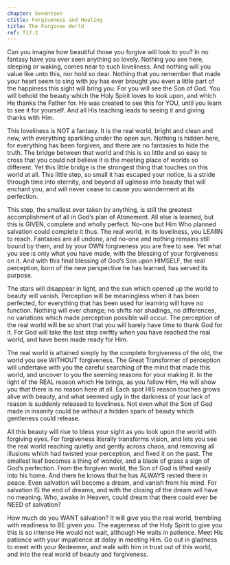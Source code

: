 ```yaml
---
chapter: Seventeen
ctitle: Forgiveness and Healing
title: The Forgiven World
ref: T17.2
---
```


Can you imagine how beautiful those you forgive will look to you? In no
fantasy have you ever seen anything so lovely. Nothing you see here,
sleeping or waking, comes near to such loveliness. And nothing will you
value like unto this, nor hold so dear. Nothing that you remember that
made your heart seem to sing with joy has ever brought you even a little
part of the happiness this sight will bring you. For you will see the
Son of God. You will behold the beauty which the Holy Spirit loves to
look upon, and which He thanks the Father for. He was created to see
this for YOU, until you learn to see it for yourself. And all His
teaching leads to seeing it and giving thanks with Him.

This loveliness is NOT a fantasy. It is the real world, bright and clean
and new, with everything sparkling under the open sun. Nothing is hidden
here, for everything has been forgiven, and there are no fantasies to
hide the truth. The bridge between that world and this is so little and
so easy to cross that you could not believe it is the meeting place of
worlds so different. Yet this little bridge is the strongest thing that
touches on this world at all. This little step, so small it has escaped
your notice, is a stride through time into eternity, and beyond all
ugliness into beauty that will enchant you, and will never cease to
cause you wonderment at its perfection.

This step, the smallest ever taken by anything, is still the greatest
accomplishment of all in God’s plan of Atonement. All else is learned,
but this is GIVEN, complete and wholly perfect. No-one but Him Who
planned salvation could complete it thus. The real world, in its
loveliness, you LEARN to reach. Fantasies are all undone, and no-one and
nothing remains still bound by them, and by your OWN forgiveness you are
free to see. Yet what you see is only what you have made, with the
blessing of your forgiveness on it. And with this final blessing of
God’s Son upon HIMSELF, the real perception, born of the new perspective
he has learned, has served its purpose.

The stars will disappear in light, and the sun which opened up the world
to beauty will vanish. Perception will be meaningless when it has been
perfected, for everything that has been used for learning will have no
function. Nothing will ever change; no shifts nor shadings, no
differences, no variations which made perception
possible will occur. The perception of the real world will be so short
that you will barely have time to thank God for it. For God will take
the last step swiftly when you have reached the real world, and have
been made ready for Him.

The real world is attained simply by the complete forgiveness of the
old, the world you see WITHOUT forgiveness. The Great Transformer of
perception will undertake with you the careful searching of the mind
that made this world, and uncover to you the seeming reasons for your
making it. In the light of the REAL reason which He brings, as you
follow Him, He will show you that there is no reason here at all. Each
spot HIS reason touches grows alive with beauty, and what seemed ugly in
the darkness of your lack of reason is suddenly released to loveliness.
Not even what the Son of God made in insanity could be without a hidden
spark of beauty which gentleness could release.

All this beauty will rise to bless your sight as you look upon the world
with forgiving eyes. For forgiveness literally transforms vision, and
lets you see the real world reaching quietly and gently across chaos,
and removing all illusions which had twisted your perception, and fixed
it on the past. The smallest leaf becomes a thing of wonder, and a blade
of grass a sign of God’s perfection. From the forgiven world, the Son of
God is lifted easily into his home. And there he knows that he has
ALWAYS rested there in peace. Even salvation will become a dream, and
vanish from his mind. For salvation IS the end of dreams, and with the
closing of the dream will have no meaning. Who, awake in Heaven, could
dream that there could ever be NEED of salvation?

How much do you WANT salvation? It will give you the real world,
trembling with readiness to BE given you. The eagerness of the Holy
Spirit to give you this is so intense He would not wait, although He
waits in patience. Meet His patience with your impatience at delay in
meeting Him. Go out in gladness to meet with your Redeemer, and walk
with him in trust out of this world, and into the real world of beauty
and forgiveness.

